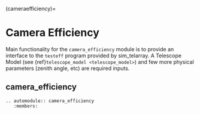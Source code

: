 (cameraefficiency)=

# Camera Efficiency

Main functionality for the `camera_efficiency` module is to provide an interface to the `testeff` program provided by sim_telarray.
A Telescope Model (see {ref}`telescope_model <telescope_model>`) and few more physical parameters (zenith angle, etc) are required inputs.

## camera_efficiency

```{eval-rst}
.. automodule:: camera_efficiency
   :members:
```
